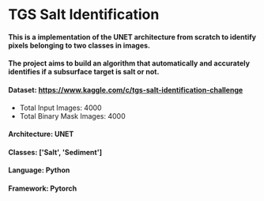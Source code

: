 # TGS Salt Identification

#### This is a implementation of the UNET architecture from scratch to identify pixels belonging to two classes in images.


#### The project aims to build an algorithm that automatically and accurately identifies if a subsurface target is salt or not.

#### **Dataset**: https://www.kaggle.com/c/tgs-salt-identification-challenge
* Total Input Images: 4000
* Total Binary Mask Images: 4000

#### **Architecture**: UNET

#### **Classes**: ['Salt', 'Sediment']

#### **Language**: Python
#### **Framework**: Pytorch

